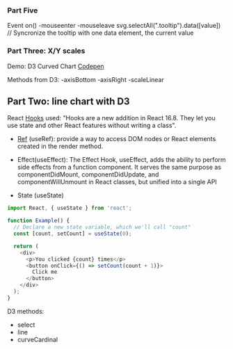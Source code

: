 ### Part Five
Event
on()
-mouseenter
-mouseleave
svg.selectAll(".tooltip").data([value]) // Syncronize the tooltip with one data element, the current value

### Part Three: X/Y scales

Demo: D3 Curved Chart [Codepen](https://codepen.io/slaleye/pen/BayGPzz)

Methods from D3:
 -axisBottom
 -axisRight
 -scaleLinear

##  Part Two: line chart with D3

React [Hooks](https://reactjs.org/docs/hooks-effect.html) used: 
"Hooks are a new addition in React 16.8. They let you use state and other React features without writing a class".

- [Ref](https://reactjs.org/docs/refs-and-the-dom.html) (useRef): 
provide a way to access DOM nodes or React elements created in  the render method.

- Effect(useEffect):
 The Effect Hook, useEffect, adds the ability to perform side effects from a function component. It serves the same purpose as componentDidMount, componentDidUpdate, and componentWillUnmount in React classes, but unified into a single API

- State (useState)
````js
import React, { useState } from 'react';

function Example() {
  // Declare a new state variable, which we'll call "count"
  const [count, setCount] = useState(0);

  return (
    <div>
      <p>You clicked {count} times</p>
      <button onClick={() => setCount(count + 1)}>
        Click me
      </button>
    </div>
  );
}
````
D3 methods: 
- select
- line
- curveCardinal

